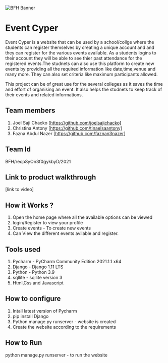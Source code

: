 ![BFH Banner](https://trello-attachments.s3.amazonaws.com/542e9c6316504d5797afbfb9/542e9c6316504d5797afbfc1/39dee8d993841943b5723510ce663233/Frame_19.png)
# Event Cyper
Event Cyper is a website that can be used by a school/collge where the students can register themselves by creating a unique account and and they can register for the various events available. As a students logins to their account they will be able to see thier past attendance for the registered events.The studnets can also use this platform to create new events by providing all the required information like date,time,venue and many more. They can also set criteria like maximum participants allowed.

This project can be of great use for the several colleges as it saves the time and effort of organising an event. It also helps the studnets to keep track of their events and related informations.
## Team members
1. Joel Saji Chacko [https://github.com/joelsajichacko]
2. Christina Antony [https://github.com/tinaelsaantony]
3. Fazna Abdul Nazer [https://github.com/faznan3nazer]
## Team Id
BFH/recp8yOn3f0gykbyD/2021
## Link to product walkthrough
[link to video]
## How it Works ?
1. Open the home page where all the available options can be viewed 
2. login/Register to view your profile
3. Create events - To create new events
4. Can View the different events avilable and register.
## Tools used
1. Pycharm - PyCharm Community Edition 2021.1.1 x64
2. Django - Django 1.11 LTS
3. Python - Python 3.9
4. sqllite - sqllite version 3
5. Html,Css and Javascript 
## How to configure
1. Intall latest version of Pycharm
2. pip install Django
3. Python manage.py runserver - website is created
4. Create the website according to the requirements
## How to Run
python manage.py runserver - to run the website

